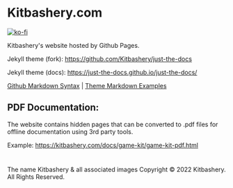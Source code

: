 # Kitbashery.com
[![ko-fi](https://ko-fi.com/img/githubbutton_sm.svg)](https://ko-fi.com/S6S8EKDY5)

Kitbashery's website hosted by Github Pages.


Jekyll theme (fork): 
https://github.com/Kitbashery/just-the-docs

Jekyll theme (docs):
https://just-the-docs.github.io/just-the-docs/

[Github Markdown Syntax](https://docs.github.com/en/github/writing-on-github/getting-started-with-writing-and-formatting-on-github/basic-writing-and-formatting-syntax) | [Theme Markdown Examples](https://github.com/Kitbashery/just-the-docs/blob/main/docs/index-test.md)



## PDF Documentation:
The website contains hidden pages that can be converted to .pdf files for offline documentation using 3rd party tools.

Example:
https://kitbashery.com/docs/game-kit/game-kit-pdf.html


# 
The name Kitbashery & all associated images Copyright &copy; 2022 Kitbashery. All Rights Reserved.
